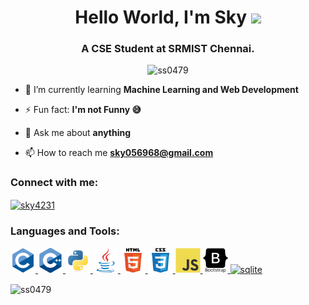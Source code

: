 <h1 align="center">Hello World, I'm Sky <img src="https://media.giphy.com/media/hvRJCLFzcasrR4ia7z/giphy.gif" width="36"></h1>
<h3 align="center">A CSE Student at SRMIST Chennai.</h3>

<p align="center"> <img src="https://komarev.com/ghpvc/?username=ss0479&label=Profile%20views&color=0e75b6&style=flat" alt="ss0479" /> </p>

- 🌱 I’m currently learning **Machine Learning and Web Development**

- ⚡ Fun fact: **I'm not Funny 😅**
  
- 💬 Ask me about **anything**

- 📫 How to reach me **sky056968@gmail.com**

<h3 align="left">Connect with me:</h3>
<p align="left">
<a href="https://linkedin.com/in/sky4231" target="blank"><img align="center" src="https://raw.githubusercontent.com/rahuldkjain/github-profile-readme-generator/master/src/images/icons/Social/linked-in-alt.svg" alt="sky4231" height="30" width="40" /></a>

</p>

<h3 align="left">Languages and Tools:</h3>
<p align="left">
<a href="https://www.cprogramming.com/" target="_blank" rel="noreferrer"> <img src="https://raw.githubusercontent.com/devicons/devicon/master/icons/c/c-original.svg" alt="c" width="40" height="40"/> </a> 
<a href="https://www.w3schools.com/cpp/" target="_blank" rel="noreferrer"> <img src="https://raw.githubusercontent.com/devicons/devicon/master/icons/cplusplus/cplusplus-original.svg" alt="cplusplus" width="40" height="40"/> </a> 
<a href="https://www.python.org" target="_blank" rel="noreferrer"> <img src="https://raw.githubusercontent.com/devicons/devicon/master/icons/python/python-original.svg" alt="python" width="40" height="40"/> </a> 
<a href="https://www.java.com" target="_blank" rel="noreferrer"> <img src="https://raw.githubusercontent.com/devicons/devicon/master/icons/java/java-original.svg" alt="java" width="40" height="40"/> </a> 
<a href="https://www.w3.org/html/" target="_blank" rel="noreferrer"> <img src="https://raw.githubusercontent.com/devicons/devicon/master/icons/html5/html5-original-wordmark.svg" alt="html5" width="40" height="40"/> </a> 
<a href="https://www.w3schools.com/css/" target="_blank" rel="noreferrer"> <img src="https://raw.githubusercontent.com/devicons/devicon/master/icons/css3/css3-original-wordmark.svg" alt="css3" width="40" height="40"/> </a> 
<a href="https://developer.mozilla.org/en-US/docs/Web/JavaScript" target="_blank" rel="noreferrer"> <img src="https://raw.githubusercontent.com/devicons/devicon/master/icons/javascript/javascript-original.svg" alt="javascript" width="40" height="40"/> </a> 
<a href="https://getbootstrap.com" target="_blank" rel="noreferrer"> <img src="https://raw.githubusercontent.com/devicons/devicon/master/icons/bootstrap/bootstrap-plain-wordmark.svg" alt="bootstrap" width="40" height="40"/> </a> 
<a href="https://www.sqlite.org/" target="_blank" rel="noreferrer"> <img src="https://www.vectorlogo.zone/logos/sqlite/sqlite-icon.svg" alt="sqlite" width="40" height="40"/> </a>


<p><img align="center" src="https://github-readme-stats.vercel.app/api/top-langs?username=ss0479&show_icons=true&locale=en&layout=compact" alt="ss0479" /></p>
